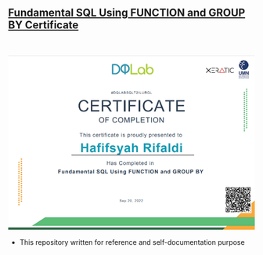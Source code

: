 ## [Fundamental SQL Using FUNCTION and GROUP BY Certificate](https://www.dqlab.id/belajar-sql-function-groupby)

<br>

![certificate](fundamental_sql_certificate.png)

- This repository written for reference and self-documentation purpose
